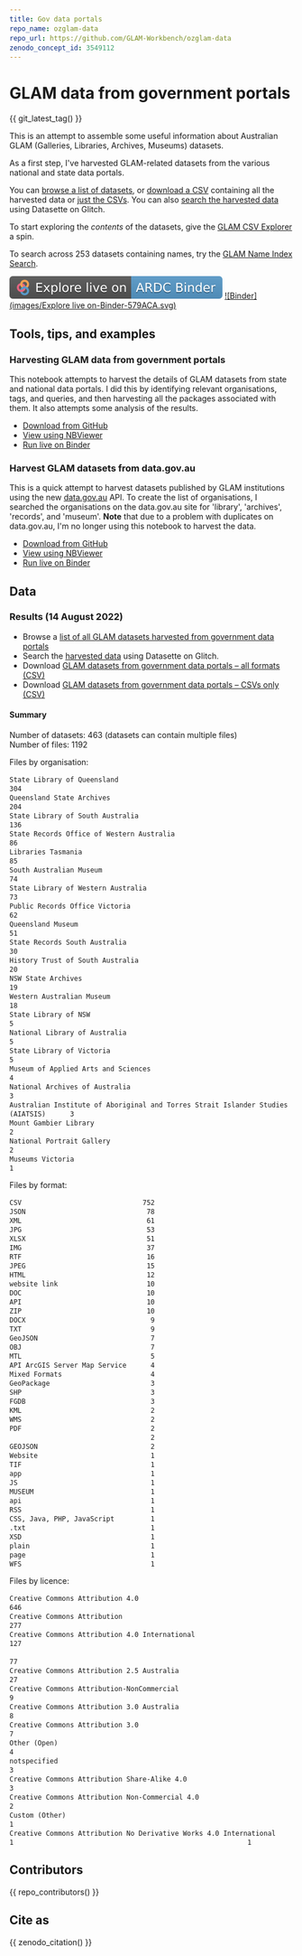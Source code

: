 ```yaml
---
title: Gov data portals
repo_name: ozglam-data
repo_url: https://github.com/GLAM-Workbench/ozglam-data
zenodo_concept_id: 3549112
---
```


# GLAM data from government portals

{{ git_latest_tag() }}

This is an attempt to assemble some useful information about Australian GLAM (Galleries, Libraries, Archives, Museums) datasets.

As a first step, I've harvested GLAM-related datasets from the various national and state data portals.

You can [browse a list of datasets](/glam-datasets-from-gov-portals/), or [download a CSV](https://github.com/GLAM-Workbench/ozglam-data/blob/master/glam-datasets-from-gov-portals.csv) containing all the harvested data or [just the CSVs](https://github.com/GLAM-Workbench/ozglam-data/blob/master/glam-datasets-from-gov-portals-csvs.csv). You can also [search the harvested data](https://ozglam-datasets.glitch.me/data/glam-datasets) using Datasette on Glitch.

To start exploring the *contents* of the datasets, give the [GLAM CSV Explorer](https://glam-workbench.github.io/csv-explorer/) a spin.

To search across 253 datasets containing names, try the [GLAM Name Index Search](https://glam-workbench.net/name-search/).

[![ARDC Binder](images/explore-live-on-ardc-binder.svg)](https://binderhub.rc.nectar.org.au/v2/gh/GLAM-Workbench/{{repo_name}}/HEAD?urlpath=lab/tree/index.ipynb)
[![Binder](images/Explore live on-Binder-579ACA.svg)](https://mybinder.org/v2/gh/GLAM-Workbench/recordsearch/HEAD?urlpath=lab/tree/index.ipynb)

## Tools, tips, and examples

### Harvesting GLAM data from government portals
This notebook attempts to harvest the details of GLAM datasets from state and national data portals. I did this by identifying relevant organisations, tags, and queries, and then harvesting all the packages associated with them. It also attempts some analysis of the results.

* [Download from GitHub](https://github.com/GLAM-Workbench/ozglam-data/blob/master/glam_data_from_gov_portals.ipynb)
* [View using NBViewer](https://nbviewer.jupyter.org/github/GLAM-Workbench/ozglam-data/blob/master/glam_data_from_gov_portals.ipynb)
* [Run live on Binder](https://mybinder.org/v2/gh/GLAM-Workbench/ozglam-data/master?urlpath=lab/tree/glam_data_from_gov_portals.ipynb)

### Harvest GLAM datasets from data.gov.au
This is a quick attempt to harvest datasets published by GLAM institutions using the new [data.gov.au](https://data.gov.au/) API. To create the list of organisations, I searched the organisations on the data.gov.au site for 'library', 'archives', 'records', and 'museum'. **Note** that due to a problem with duplicates on data.gov.au, I'm no longer using this notebook to harvest the data.

* [Download from GitHub](https://github.com/GLAM-Workbench/ozglam-data/blob/master/harvest_glam_datasets_from_datagovau.ipynb)
* [View using NBViewer](https://nbviewer.jupyter.org/github/GLAM-Workbench/ozglam-data/blob/master/harvest_glam_datasets_from_datagovau.ipynb)
* [Run live on Binder](https://mybinder.org/v2/gh/GLAM-Workbench/ozglam-data/master?urlpath=lab/tree/harvest_glam_datasets_from_datagovau.ipynb)

## Data

### Results (14 August 2022)

* Browse a [list of all GLAM datasets harvested from government data portals](/glam-datasets-from-gov-portals/)
* Search the [harvested data](https://ozglam-datasets.glitch.me/data/glam-datasets) using Datasette on Glitch.
* Download [GLAM datasets from government data portals – all formats (CSV)](https://github.com/GLAM-Workbench/ozglam-data/blob/master/glam-datasets-from-gov-portals.csv)
* Download [GLAM datasets from government data portals – CSVs only (CSV)](https://github.com/GLAM-Workbench/ozglam-data/blob/master/glam-datasets-from-gov-portals-csvs.csv)

#### Summary

Number of datasets: 463 (datasets can contain multiple files)  
Number of files: 1192

Files by organisation:

```
State Library of Queensland                                                        304
Queensland State Archives                                                          204
State Library of South Australia                                                   136
State Records Office of Western Australia                                           86
Libraries Tasmania                                                                  85
South Australian Museum                                                             74
State Library of Western Australia                                                  73
Public Records Office Victoria                                                      62
Queensland Museum                                                                   51
State Records South Australia                                                       30
History Trust of South Australia                                                    20
NSW State Archives                                                                  19
Western Australian Museum                                                           18
State Library of NSW                                                                 5
National Library of Australia                                                        5
State Library of Victoria                                                            5
Museum of Applied Arts and Sciences                                                  4
National Archives of Australia                                                       3
Australian Institute of Aboriginal and Torres Strait Islander Studies (AIATSIS)      3
Mount Gambier Library                                                                2
National Portrait Gallery                                                            2
Museums Victoria                                                                     1
```

Files by format:

```
CSV                              752
JSON                              78
XML                               61
JPG                               53
XLSX                              51
IMG                               37
RTF                               16
JPEG                              15
HTML                              12
website link                      10
DOC                               10
API                               10
ZIP                               10
DOCX                               9
TXT                                9
GeoJSON                            7
OBJ                                7
MTL                                5
API ArcGIS Server Map Service      4
Mixed Formats                      4
GeoPackage                         3
SHP                                3
FGDB                               3
KML                                2
WMS                                2
PDF                                2
                                   2
GEOJSON                            2
Website                            1
TIF                                1
app                                1
JS                                 1
MUSEUM                             1
api                                1
RSS                                1
CSS, Java, PHP, JavaScript         1
.txt                               1
XSD                                1
plain                              1
page                               1
WFS                                1                              
```

Files by licence:

```
Creative Commons Attribution 4.0                                      646
Creative Commons Attribution                                          277
Creative Commons Attribution 4.0 International                        127
                                                                       77
Creative Commons Attribution 2.5 Australia                             27
Creative Commons Attribution-NonCommercial                              9
Creative Commons Attribution 3.0 Australia                              8
Creative Commons Attribution 3.0                                        7
Other (Open)                                                            4
notspecified                                                            3
Creative Commons Attribution Share-Alike 4.0                            3
Creative Commons Attribution Non-Commercial 4.0                         2
Custom (Other)                                                          1
Creative Commons Attribution No Derivative Works 4.0 International      1                                                          1
```

## Contributors

{{ repo_contributors() }}

## Cite as

{{ zenodo_citation() }}
